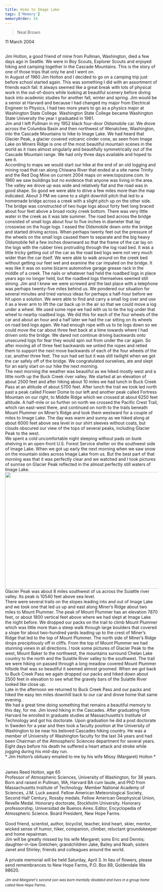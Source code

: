 ```yaml
---
title: Hike to Image Lake 
tags: ['Memory']
memoryOrder: 34
---
```

><P class="text-center">Neal Brown</P>
<P class="text-center">11 March 2004</P>
<BR />
Jim Holton, a good friend of mine from Pullman, Washington, died a few days ago in Seattle. We were in Boy Scouts, Explorer Scouts and enjoyed hiking and camping together in the Cascade Mountains. This is the story of one of those trips that only he and I went on.  
<BR />
In August of 1960 Jim Holton and I decided to go on a camping trip just before school started again. This was something I did with an assortment of friends each fall. It always seemed like a great break with lots of physical work in the out-of-doors while looking at beautiful scenery before diving back into academic studies for another fall, winter and spring. Jim would be a senior at Harvard and because I had changed my major from Electrical Engineer to Physics, I had two more years to go as a physics major at Washington State College. Washington State College became Washington State University the year I graduated in 1961.  
<BR />
Jim and I left Pullman in my 1952 black four-door Oldsmobile car. We drove across the Columbia Basin and then northwest of Wenatchee, Washington, into the Cascade Mountains to hike to Image Lake. We had heard that Glacier Peak, a glacier covered volcanic cinder cone, as seen from Image Lake on Miners Ridge is one of the most beautiful mountain scenes in the world as it rises almost singularly and beautifully symmetrically out of the Cascade Mountain range. We had only three days available and hoped to see it.  
<BR />
According to maps we would start our hike at the end of an old logging and mining road that ran along Chiwana River that ended at a site name Trinity and the Red Dog Mine on current 2004 maps on www.topozone.com. In 1960 we saw buildings but no evidence that anyone was living in the area.  
<BR />
The valley we drove up was wide and relatively flat and the road was in good shape. So good we were able to drive a few miles more than the map indicated. About 3 PM we came to a slight downhill pitch that led to a homemade bridge across a creek with a slight pitch up on the other side. The bridge was constructed of two huge logs about forty feet long braced about four feet above a broad rocky creek bottom. There was very little water in the creek as it was late summer. The road bed across the bridge consisted of small logs about four to five inches in diameter that lay crosswise on the huge logs. I eased the Oldsmobile down onto the bridge and started driving across. When perhaps twenty feet out the pressure of the wheels on the small logs caused them to separate and the big heavy Oldsmobile fell a few inches downward so that the frame of the car lay on the logs with the rubber tires protruding through the log road bed. It was a little tricky getting out of the car as the road bed logs were not very much wider than the car itself. We were able to walk around on the creek bed without getting our feet wet and examine the car impaled on the bridge. It was like it was on some bizarre automotive garage grease rack in the middle of a creek. The nails or whatever had held the roadbed logs in place years ago no longer held, but the roadbed logs themselves seemed still strong. Jim and I knew we were screwed and the last place with a telephone was perhaps twenty-five miles behind us. We pondered our situation for several minutes and tried various ideas for perhaps a half-hour before we hit upon a solution. We were able to find and carry a small log over and use it as a lever arm to lift the car back up in the air so that we could move a log under a wheel. We used some rope we had with us to tie the log under that wheel to nearby roadbed logs. We did this for each of the four wheels of the car and about an hour and a half later we had the car sitting on its wheels on road bed logs again. We had enough rope with us to tie logs down so we could move the car about three feet back at a time towards where I had driven onto the bridge. We dared not continue driving backwards onto unsecured logs for fear they would spin out from under the car again. So after moving all of three feet backwards we untied the ropes and retied them to support the next move backwards of each of the four wheels of the car, another three feet. The sun had set but it was still twilight when we got the car safely off of the bridge. We congratulated ourselves, ate and slept for an early start on our hike the next morning. 
<BR />
The next morning the weather was beautiful as we hiked mostly west and a little north up the Buck Creek river valley. We started at an elevation of about 2500 feet and after hiking about 10 miles we had lunch in Buck Creek Pass at an altitude of about 5700 feet. After lunch the trail we took led north past a peak called Flower Dome to our left and another peak called Fortress Mountain on our right, to Middle Ridge which we crossed at about 6250 feet altitude. A half-mile or so further on north we crossed the Pacific Crest Trail, which ran east-west there, and continued on north to the trails beneath Mount Plummer on Miner&#8217;s Ridge and took them westward for a couple of miles to Image Lake. The day was warm and sunny as we hiked along at about 6000 feet above sea level in our shirt sleeves without coats, but clouds obscured our view of the tops of several peaks, including Glacier Peak to the west.  
<BR />
We spent a cold uncomfortable night sleeping without pads on bunk shelving in an open-front U.S. Forest Service shelter on the southwest side of Image Lake. When we got up early the next morning when we saw snow on the mountain sides across Image Lake from us. But the best part of that morning was that it was perfectly clear and we watched and I took pictures of sunrise on Glacier Peak reflected in the almost perfectly still waters of Image Lake.  
<BR />
<IMG height=384 src="/images/image001.jpg" width=576>
<BR />
Glacier Peak was about 8 miles southwest of us across the Suiattle river valley. Its peak is 10540 feet above sea level.  
<BR />
There were several trails on the slopes leading into and out of Image Lake and we took one that led us up and east along Miner&#8217;s Ridge about two miles to Mount Plummer. The peak of Mount Plummer has an elevation 7870 feet, or about 1800 vertical feet above where we had slept at Image Lake the night before. We dropped our packs on the trail to climb Mount Plummer which was little more than a steep walk through large boulders that covered a slope for about two-hundred yards leading up to the crest of Miner&#8217;s Ridge that led to the top of Mount Plummer. The north side of Miner&#8217;s Ridge drops precipitously off in cliffs. From the top of Mount Plummer we had stunning views in all directions. I took some pictures of Glacier Peak to the west, Mount Baker to the northwest, the mountains surround Chelan Lake country to the north and the Suiattle River valley to the southwest. The trail we were hiking on passed through a long meadow covered Mount Plummer hillside that was so beautiful it seemed almost groomed. When we got back to Buck Creek Pass we again dropped our packs and hiked down about 2500 feet in elevation to see what the gravely bars of the Suiattle River looked like close up.  
<BR /> 
Late in the afternoon we returned to Buck Creek Pass and our packs and hiked the easy ten miles downhill back to our car and drove home that same evening.  
<BR /> 
We had a great time doing something that remains a beautiful memory to this day, for me. Jim loved hiking in the Cascades. After graduating from Harvard he enrolled in graduate studies at Massachusetts&#8217;s Institute of Technology and got his doctorate. Upon graduation he did a post doctorate in Sweden for a year and then took a faculty position at the University of Washington to be near his beloved Cascades hiking country. He was a member of University of Washington faculty for the last 34 years and had been Chairman of the Atmospheric Sciences department for several years. Eight days before his death he suffered a heart attack and stroke while jogging during his mid-day run.  
<BR /> 
* Jim Holton&#8217;s obituary emailed to me by his wife Missy (Margaret) Holton *
<div  class="muted">
<BR />
<BR />James Reed Holton, age 65
<BR />Professor of Atmospheric Sciences, University of Washington, for 38 years.
<BR />Born and raised in Pullman, WA, Harvard BA cum laude, and PhD from Massachusetts Institute of Technology. Member National Academy of Sciences, J.M. Luck award. Fellow American Meteorological Society, Second Half Century, Rossby medals. Fellow American Geophysical Union, Revelle Medal. Honorary doctorate, Stockholm University. Honorary professorship, Universidad de Buenos Aires. Editor, Encyclopedia of Atmospheric Science. Board President, New Hope Farms.
<BR />
<BR />Good friend, scientist, author, bicyclist, teacher, kind heart, skier, mentor, wicked sense of humor, hiker, companion, climber, reluctant groundskeeper and home repairman.
<BR />Jim will be greatly missed by his wife Margaret; sons Eric and Dennis; daughter-in-law Gretchen; grandchildren Jake, Bailey and Noah; sisters Janet and Shirley; friends and colleagues around the world.
<BR />
<BR />A private memorial will be held Saturday, April 3. In lieu of flowers, please send remembrances to New Hope Farms, P.O. Box 89, Goldendale Wa 98620.
</div>
<BR /><I><small>Jim and Margaret's second son was born mentally disabled and lives in a group home called New Hope Farms</small></I>.
